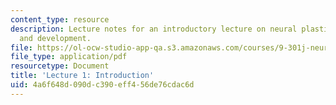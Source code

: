 ```yaml
---
content_type: resource
description: Lecture notes for an introductory lecture on neural plasticity in learning
  and development.
file: https://ol-ocw-studio-app-qa.s3.amazonaws.com/courses/9-301j-neural-plasticity-in-learning-and-development-spring-2002/4a6f648d090dc390eff456de76cdac6d_lecture_1_Notes.pdf
file_type: application/pdf
resourcetype: Document
title: 'Lecture 1: Introduction'
uid: 4a6f648d-090d-c390-eff4-56de76cdac6d
---
```

